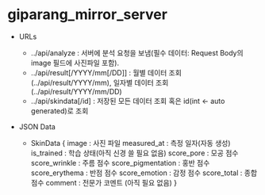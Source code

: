 # giparang_mirror_server

* URLs
  - ../api/analyze : 서버에 분석 요청을 보냄(필수 데이터: Request Body의 image 필드에 사진파일 포함).
  - ../api/result[/YYYY/mm[/DD]] : 월별 데이터 조회(../api/result/YYYY/mm), 일자별 데이터 조회(../api/result/YYYY/mm/DD)
  - ../api/skindata[/id] : 저장된 모든 데이터 조회 혹은 id(int <- auto generated)로 조회

* JSON Data
  - SkinData
  {
    image               : 사진 파일
    measured_at         : 측정 일자(자동 생성)
    is_trained          : 학습 상태(아직 신경 쓸 필요 없음)
    score_pore          : 모공 점수
    score_wrinkle       : 주름 점수
    score_pigmentation  : 홍반 점수
    score_erythema      : 반점 점수
    score_emotion       : 감정 점수
    score_total         : 종합 점수
    comment             : 전문가 코멘트 (아직 필요 없음)
  }

